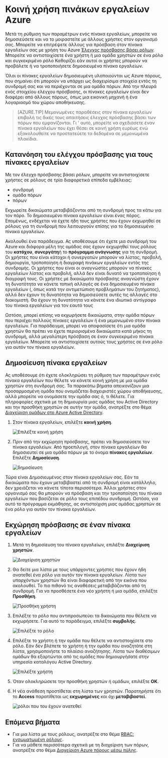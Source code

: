 <properties
   pageTitle="Πρόσβαση Azure πύλης πίνακα εργαλείων | Microsoft Azure"
   description="Σε αυτό το άρθρο εξηγεί τον τρόπο κοινής χρήσης της πρόσβασης σε έναν πίνακα εργαλείων στην πύλη του Azure."
   services="azure-portal"
   documentationCenter=""
   authors="tfitzmac"
   manager="timlt"
   editor="tysonn"/>

<tags
   ms.service="multiple"
   ms.devlang="NA"
   ms.topic="article"
   ms.tgt_pltfrm="NA"
   ms.workload="na"
   ms.date="08/01/2016"
   ms.author="tomfitz"/>

# <a name="sharing-azure-dashboards"></a>Κοινή χρήση πινάκων εργαλείων Azure

Μετά τη ρύθμιση των παραμέτρων ενός πίνακα εργαλείων, μπορείτε να δημοσιεύσετε και να το μοιραστείτε με άλλους χρήστες στον οργανισμό σας. Μπορείτε να επιτρέψετε άλλους για πρόσβαση στον πίνακα εργαλείων σας με χρήση του Azure [Έλεγχος πρόσβασης βάσει ρόλων](../active-directory/role-based-access-control-configure.md). Μπορείτε να αντιστοιχίσετε ένα χρήστη ή μια ομάδα χρηστών σε ένα ρόλο και συγκεκριμένο ρόλο Καθορίζει εάν αυτοί οι χρήστες μπορούν να προβάλετε ή να τροποποιήσετε δημοσιευμένα πίνακα εργαλείων. 

Όλοι οι πίνακες εργαλείων δημοσιευμένη υλοποιούνται ως Azure πόρους, που σημαίνει ότι μπορούν να υπάρχει ως διαχειρίσιμα στοιχεία εντός τη συνδρομή σας και να περιέχονται σε μια ομάδα πόρων.  Από την πλευρά ενός στοιχείου ελέγχου πρόσβασης, οι πίνακες εργαλείων είναι δεν διαφέρει από άλλους πόρους, όπως μια εικονική μηχανή ή ένα λογαριασμό του χώρου αποθήκευσης.

> [AZURE.TIP] Μεμονωμένες παραθέσεις στον πίνακα εργαλείων επιβολή τις δικές τους απαιτήσεις έλεγχος πρόσβασης βάσει των πόρων που εμφανίζονται.  Γι ' αυτό, μπορείτε να σχεδιάσετε έναν πίνακα εργαλείων που έχει θέσει σε κοινή χρήση ευρέως ενώ εξακολουθείτε να προστατεύετε τα δεδομένα σε μεμονωμένα πλακίδια.

## <a name="understanding-access-control-for-dashboards"></a>Κατανόηση του ελέγχου πρόσβασης για τους πίνακες εργαλείων

Με τον έλεγχο πρόσβασης βάσει ρόλων, μπορείτε να αντιστοιχίσετε χρήστες σε ρόλους σε τρία διαφορετικά επίπεδα εμβέλειας:

- συνδρομή
- ομάδα πόρων
- πόρων

Εκχωρείτε δικαιώματα μεταβιβάζονται από τη συνδρομή προς τα κάτω για τον πόρο. Το δημοσιευμένο πίνακα εργαλείων είναι ένας πόρος. Επομένως, ενδέχεται να έχετε ήδη τους χρήστες που έχουν εκχωρηθεί σε ρόλους για τη συνδρομή που λειτουργούν επίσης για το δημοσιευμένο πίνακα εργαλείων. 

Ακολουθεί ένα παράδειγμα.  Ας υποθέσουμε ότι έχετε μια συνδρομή του Azure και διάφορα μέλη της ομάδας σας έχουν εκχωρηθεί τους ρόλους του **κατόχου**, **συνεργάτη**ή το **πρόγραμμα ανάγνωσης** για τη συνδρομή. Οι χρήστες που είναι κάτοχοι ή συνεργατών μπορούν να λίστας, προβολή, δημιουργία, τροποποίηση ή διαγραφή πινάκων εργαλείων εντός της συνδρομής.  Οι χρήστες που είναι οι αναγνώστες μπορούν να πίνακες εργαλείων λίστας και προβολή, αλλά δεν είναι δυνατό να τροποποίηση ή διαγραφή τους.  Οι χρήστες με δικαιώματα πρόσβασης αναγνώστη έχουν τη δυνατότητα να κάνετε τοπική αλλαγές σε ένα δημοσιευμένο πίνακα εργαλείων (, όπως κατά την αντιμετώπιση προβλημάτων του ζητήματος), αλλά δεν έχουν τη δυνατότητα να δημοσιεύσετε αυτές τις αλλαγές στο διακομιστή.  Θα έχουν τη δυνατότητα να κάνετε ένα ιδιωτικό αντίγραφο του πίνακα εργαλείων για τον εαυτό τους

Ωστόσο, μπορεί επίσης να εκχωρήσετε δικαιώματα, στην ομάδα πόρων που περιέχει πολλούς πίνακες εργαλείων ή ένα μεμονωμένο στον πίνακα εργαλείων. Για παράδειγμα, μπορεί να αποφασίσετε ότι μια ομάδα χρηστών θα πρέπει να έχετε περιορισμένα δικαιώματα κατά μήκος τη συνδρομή, αλλά μεγαλύτερη πρόσβαση σε έναν συγκεκριμένο πίνακα εργαλείων. Μπορείτε να αντιστοιχίσετε αυτούς τους χρήστες σε ένα ρόλο για αυτόν τον πίνακα εργαλείων. 

## <a name="publish-dashboard"></a>Δημοσίευση πίνακα εργαλείων

Ας υποθέσουμε ότι έχετε ολοκληρώσει τη ρύθμιση των παραμέτρων ενός πίνακα εργαλείων που θέλετε να κάνετε κοινή χρήση με μια ομάδα χρηστών στη συνδρομή σας. Τα παρακάτω βήματα απεικονίζουν μια προσαρμοσμένη ομάδα που ονομάζεται διαχειριστές χώρου αποθήκευσης, αλλά μπορείτε να ονομάσετε την ομάδα σας ό, τι θέλετε. Για πληροφορίες σχετικά με τη δημιουργία μιας ομάδας του Active Directory και την προσθήκη χρηστών σε αυτήν την ομάδα, ανατρέξτε στο θέμα [Διαχείριση ομάδων στο Azure Active Directory](../active-directory/active-directory-accessmanagement-manage-groups.md).

1. Στον πίνακα εργαλείων, επιλέξτε **κοινή χρήση**.

     ![Επιλέξτε κοινή χρήση](./media/azure-portal-dashboard-share-access/select-share.png)

2. Πριν από την εκχώρηση πρόσβασης, πρέπει να δημοσιεύσετε τον πίνακα εργαλείων. Από προεπιλογή, στον πίνακα εργαλείων θα δημοσιευτεί σε μια ομάδα πόρων με το όνομα **πίνακες εργαλείων**. Επιλέξτε **Δημοσίευση**.

     ![δημοσίευση](./media/azure-portal-dashboard-share-access/publish.png)

Τώρα είναι Δημοσιευμένος στον πίνακα εργαλείων σας. Εάν τα δικαιώματα που έχουν μεταβιβαστεί από τη συνδρομή είναι κατάλληλο, δεν χρειάζεται να κάνετε τίποτα περισσότερα. Άλλοι χρήστες στον οργανισμό σας θα μπορούν να πρόσβαση και την τροποποίηση του πίνακα εργαλείων που βασίζεται σε ρόλο τους επιπέδου συνδρομή. Ωστόσο, για αυτό το πρόγραμμα εκμάθησης, ας αντιστοίχιση μιας ομάδας χρηστών σε ένα ρόλο για αυτόν τον πίνακα εργαλείων.

## <a name="assign-access-to-a-dashboard"></a>Εκχώρηση πρόσβασης σε έναν πίνακα εργαλείων

1. Μετά τη δημοσίευση του πίνακα εργαλείων, επιλέξτε **Διαχείριση χρηστών**.

     ![Διαχείριση χρηστών](./media/azure-portal-dashboard-share-access/manage-users.png)

2. Θα δείτε μια λίστα με τους υπάρχοντες χρήστες που έχουν ήδη ανατεθεί ένα ρόλο για αυτόν τον πίνακα εργαλείων. Λίστα των υπαρχόντων χρηστών θα είναι διαφορετική από την εικόνα που ακολουθεί. Το πιο πιθανό τις αναθέσεις μεταβιβάζονται από τη συνδρομή. Για να προσθέσετε ένα νέο χρήστη ή μια ομάδα, επιλέξτε **Προσθήκη**.

     ![Προσθήκη χρήστη](./media/azure-portal-dashboard-share-access/existing-users.png)

3. Επιλέξτε το ρόλο που αντιπροσωπεύει τα δικαιώματα που θέλετε να εκχωρήσετε. Για αυτό το παράδειγμα, επιλέξτε **συμβολής**.

     ![Επιλέξτε το ρόλο](./media/azure-portal-dashboard-share-access/select-role.png)

4. Επιλέξτε το χρήστη ή την ομάδα που θέλετε να αντιστοιχίσετε στο ρόλο. Εάν δεν βλέπετε το χρήστη ή την ομάδα που αναζητάτε στη λίστα, χρησιμοποιήστε το πλαίσιο αναζήτησης. Λίστα των διαθέσιμων ομάδων θα εξαρτώνται από τις ομάδες που δημιουργήσατε στην υπηρεσία καταλόγου Active Directory.

     ![Επιλέξτε χρήστη](./media/azure-portal-dashboard-share-access/select-user.png) 

5. Όταν ολοκληρώσετε την προσθήκη χρηστών ή ομάδων, επιλέξτε **OK**. 

6. Η νέα ανάθεση προστίθεται στη λίστα των χρηστών. Παρατηρήστε ότι το **Access** παρατίθεται ως **εκχωρημένες** και όχι **μεταβιβαστεί**.

     ![ρόλοι που του έχουν ανατεθεί](./media/azure-portal-dashboard-share-access/assigned-roles.png)

## <a name="next-steps"></a>Επόμενα βήματα

- Για μια λίστα με τους ρόλους, ανατρέξτε στο θέμα [RBAC: ενσωματωμένη ρόλους](../active-directory/role-based-access-built-in-roles.md).
- Για να μάθετε περισσότερα σχετικά με τη διαχείριση των πόρων, ανατρέξτε στο θέμα [Διαχείριση Azure πόρους μέσω πύλης](resource-group-portal.md).